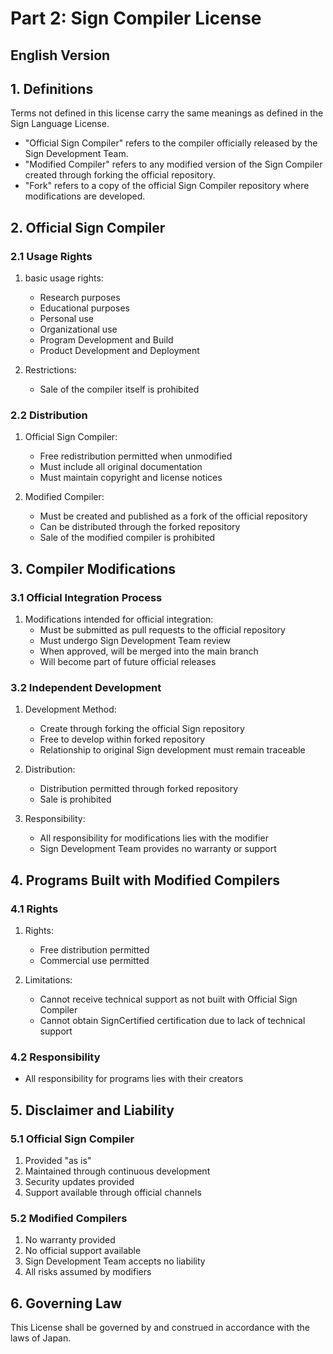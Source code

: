 # Part 2: Sign Compiler License

## English Version

## 1. Definitions

Terms not defined in this license carry the same meanings as defined in the Sign Language License.

- "Official Sign Compiler" refers to the compiler officially released by the Sign Development Team.
- "Modified Compiler" refers to any modified version of the Sign Compiler created through forking the official repository.
- "Fork" refers to a copy of the official Sign Compiler repository where modifications are developed.

## 2. Official Sign Compiler

### 2.1 Usage Rights
1. basic usage rights:
   - Research purposes
   - Educational purposes
   - Personal use
   - Organizational use
   - Program Development and Build
   - Product Development and Deployment

2. Restrictions:
   - Sale of the compiler itself is prohibited

### 2.2 Distribution
1. Official Sign Compiler:
   - Free redistribution permitted when unmodified
   - Must include all original documentation
   - Must maintain copyright and license notices

2. Modified Compiler:
   - Must be created and published as a fork of the official repository
   - Can be distributed through the forked repository
   - Sale of the modified compiler is prohibited

## 3. Compiler Modifications

### 3.1 Official Integration Process
1. Modifications intended for official integration:
   - Must be submitted as pull requests to the official repository
   - Must undergo Sign Development Team review
   - When approved, will be merged into the main branch
   - Will become part of future official releases

### 3.2 Independent Development
1. Development Method:
   - Create through forking the official Sign repository
   - Free to develop within forked repository
   - Relationship to original Sign development must remain traceable

2. Distribution:
   - Distribution permitted through forked repository
   - Sale is prohibited

3. Responsibility:
   - All responsibility for modifications lies with the modifier
   - Sign Development Team provides no warranty or support

## 4. Programs Built with Modified Compilers

### 4.1 Rights
1. Rights:
   - Free distribution permitted
   - Commercial use permitted

2. Limitations:
   - Cannot receive technical support as not built with Official Sign Compiler
   - Cannot obtain SignCertified certification due to lack of technical support

### 4.2 Responsibility
- All responsibility for programs lies with their creators

## 5. Disclaimer and Liability

### 5.1 Official Sign Compiler
1. Provided "as is"
2. Maintained through continuous development
3. Security updates provided
4. Support available through official channels

### 5.2 Modified Compilers
1. No warranty provided
2. No official support available
3. Sign Development Team accepts no liability
4. All risks assumed by modifiers

## 6. Governing Law

This License shall be governed by and construed in accordance with the laws of Japan.
